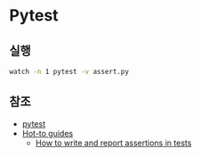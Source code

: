 # Pytest

## 실행

```sh
watch -n 1 pytest -v assert.py
```

## 참조

- [pytest](https://docs.pytest.org/en/latest/)
- [Hot-to guides](https://docs.pytest.org/en/7.1.x/how-to/index.html)
  - [How to write and report assertions in tests](https://docs.pytest.org/en/7.1.x/how-to/assert.html)
